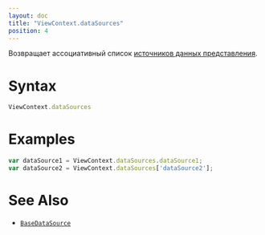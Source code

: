 ```yaml
---
layout: doc
title: "ViewContext.dataSources"
position: 4
---
```


Возвращает ассоциативный список [источников данных представления](../../../DataSources/BaseDataSource/).

# Syntax

```js
ViewContext.dataSources
```

# Examples

```js
var dataSource1 = ViewContext.dataSources.dataSource1;
var dataSource2 = ViewContext.dataSources['dataSource2'];
```

# See Also

* [`BaseDataSource`](../../../DataSources/BaseDataSource/)
